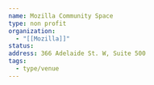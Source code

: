 ```yaml
---
name: Mozilla Community Space
type: non profit
organization:
  - "[[Mozilla]]"
status:
address: 366 Adelaide St. W, Suite 500
tags:
  - type/venue
---
```

